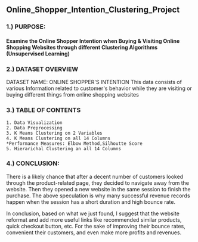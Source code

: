 ## Online_Shopper_Intention_Clustering_Project
### 1.) PURPOSE:
#### Examine the Online Shopper Intention when Buying & Visiting Online Shopping Websites through different Clustering Algorithms (Unsupervised Learning)
### 2.) DATASET OVERVIEW
DATASET NAME: ONLINE SHOPPER'S INTENTION
This data consists of various Information related to customer's behavior while they are visiting or buying different things from online shopping websites
### 3.) TABLE OF CONTENTS
    1. Data Visualization
    2. Data Preprocessing
    3. K Means Clustering on 2 Variables
    4. K Means Clustering on all 14 Columns
    *Performance Measures: Elbow Method,Silhoutte Score
    5. Hierarichal Clustering an all 14 Columns
### 4.) CONCLUSION:
There is a likely chance that after a decent number of customers looked through the product-related page, they decided to navigate away from the website. Then they opened a new website in the same session to finish the purchase. The above speculation is why many successful revenue records happen when the session has a short duration and high bounce rate.

In conclusion, based on what we just found, I suggest that the website reformat and add more useful links like recommended similar products, quick checkout button, etc. For the sake of improving their bounce rates, convenient their customers, and even make more profits and revenues.
